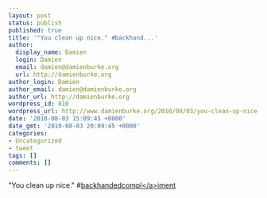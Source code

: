 ```yaml
---
layout: post
status: publish
published: true
title: '"You clean up nice." #backhand...'
author:
  display_name: Damien
  login: Damien
  email: damien@damienburke.org
  url: http://damienburke.org
author_login: Damien
author_email: damien@damienburke.org
author_url: http://damienburke.org
wordpress_id: 810
wordpress_url: http://www.damienburke.org/2010/08/03/you-clean-up-nice-backhand/
date: '2010-08-03 15:09:45 +0000'
date_gmt: '2010-08-03 20:09:45 +0000'
categories:
- Uncategorized
- tweet
tags: []
comments: []
---
```

<p>"You clean up nice." #<a href="http:&#47;&#47;search.twitter.com&#47;search?q=%23backhandedcompl" class="aktt_hashtag">backhandedcompl<&#47;a>iment</p>
